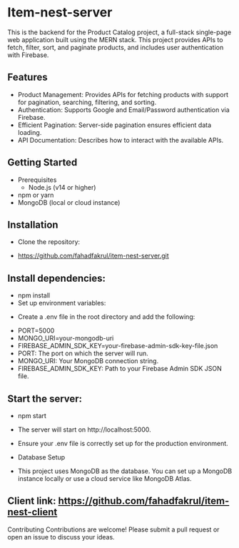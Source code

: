 ﻿# Item-nest-server
This is the backend for the Product Catalog project, a full-stack single-page web application built using the MERN stack. This project provides APIs to fetch, filter, sort, and paginate products, and includes user authentication with Firebase.

## Features
- Product Management: Provides APIs for fetching products with support for pagination, searching, filtering, and sorting.
- Authentication: Supports Google and Email/Password authentication via Firebase.
- Efficient Pagination: Server-side pagination ensures efficient data loading.
- API Documentation: Describes how to interact with the available APIs.


## Getting Started
 - Prerequisites
   + Node.js (v14 or higher)
 - npm or yarn
 - MongoDB (local or cloud instance)
## Installation
- Clone the repository:
+ https://github.com/fahadfakrul/item-nest-server.git
## Install dependencies:
- npm install
- Set up environment variables:

+ Create a .env file in the root directory and add the following:


* PORT=5000
* MONGO_URI=your-mongodb-uri
* FIREBASE_ADMIN_SDK_KEY=your-firebase-admin-sdk-key-file.json
* PORT: The port on which the server will run.
* MONGO_URI: Your MongoDB connection string.
* FIREBASE_ADMIN_SDK_KEY: Path to your Firebase Admin SDK JSON file.
## Start the server:


- npm start
- The server will start on http://localhost:5000.
- Ensure your .env file is correctly set up for the production environment.

- Database Setup
+ This project uses MongoDB as the database. You can set up a MongoDB instance locally or use a cloud service like MongoDB Atlas.
## Client link: https://github.com/fahadfakrul/item-nest-client
Contributing
Contributions are welcome! Please submit a pull request or open an issue to discuss your ideas.

